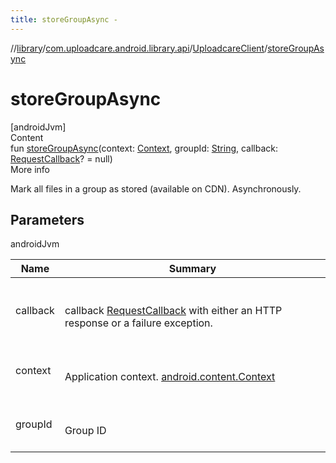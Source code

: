 ```yaml
---
title: storeGroupAsync -
---
```

//[library](../../index.md)/[com.uploadcare.android.library.api](../index.md)/[UploadcareClient](index.md)/[storeGroupAsync](store-group-async.md)



# storeGroupAsync  
[androidJvm]  
Content  
fun [storeGroupAsync](store-group-async.md)(context: [Context](https://developer.android.com/reference/kotlin/android/content/Context.html), groupId: [String](https://kotlinlang.org/api/latest/jvm/stdlib/kotlin/-string/index.html), callback: [RequestCallback](../../com.uploadcare.android.library.callbacks/-request-callback/index.md)? = null)  
More info  


Mark all files in a group as stored (available on CDN). Asynchronously.



## Parameters  
  
androidJvm  
  
|  Name|  Summary| 
|---|---|
| <a name="com.uploadcare.android.library.api/UploadcareClient/storeGroupAsync/#android.content.Context#kotlin.String#com.uploadcare.android.library.callbacks.RequestCallback?/PointingToDeclaration/"></a>callback| <a name="com.uploadcare.android.library.api/UploadcareClient/storeGroupAsync/#android.content.Context#kotlin.String#com.uploadcare.android.library.callbacks.RequestCallback?/PointingToDeclaration/"></a><br><br>callback  [RequestCallback](../../com.uploadcare.android.library.callbacks/-request-callback/index.md) with either an HTTP response or a failure exception.<br><br>
| <a name="com.uploadcare.android.library.api/UploadcareClient/storeGroupAsync/#android.content.Context#kotlin.String#com.uploadcare.android.library.callbacks.RequestCallback?/PointingToDeclaration/"></a>context| <a name="com.uploadcare.android.library.api/UploadcareClient/storeGroupAsync/#android.content.Context#kotlin.String#com.uploadcare.android.library.callbacks.RequestCallback?/PointingToDeclaration/"></a><br><br>Application context. [android.content.Context](https://developer.android.com/reference/kotlin/android/content/Context.html)<br><br>
| <a name="com.uploadcare.android.library.api/UploadcareClient/storeGroupAsync/#android.content.Context#kotlin.String#com.uploadcare.android.library.callbacks.RequestCallback?/PointingToDeclaration/"></a>groupId| <a name="com.uploadcare.android.library.api/UploadcareClient/storeGroupAsync/#android.content.Context#kotlin.String#com.uploadcare.android.library.callbacks.RequestCallback?/PointingToDeclaration/"></a><br><br>Group ID<br><br>
  
  



